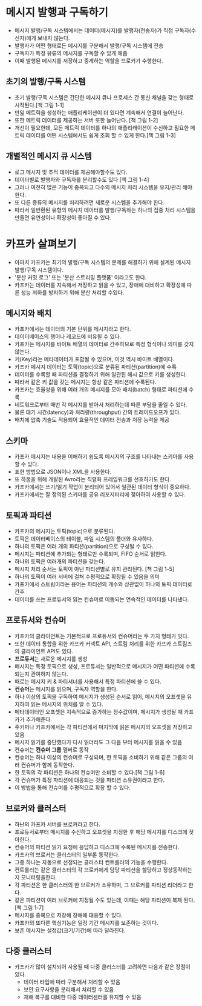 # 메시지 발행과 구독하기
* 메시지 발행/구독 시스템에서는 데이터(메시지)를 발행자(전송자)가 직접 구독자(수신자)에게 보내지 않는다.
* 발행자가 어떤 형태로든 메시지를 구분해서 발행/구독 시스템에 전송
* 구독자가 특정 뷰류의 메시지를 구독할 수 있게 해줌
* 이때 발행된 메시지를 저장하고 중계하는 역할을 브로커가 수행한다.

## 초기의 발행/구독 시스템
* 초기 발행/구독 시스템은 간단한 메시지 큐나 프로세스 간 통신 채널을 갖는 형태로 시작된다.[책 그림 1-1]
* 만읾 메트릭을 생성하는 애플리케이션이 더 있다면 계속해서 연결이 늘어난다.
* 또한 메트릭 데이터를 제공하는 서버 또한 늘어난다. [책 그림 1-2]
* 개선이 필요한데, 모든 메트릭 데이터를 하나의 애플리캐이션이 수신하고 필요한 메트릭 데이터를 어떤 시스템에서도 쉽게 조회 할 수 있게 한다.[책 그림 1-3]

## 개별적인 메시지 큐 시스템
* 로그 메시지 및 추적 데이터를 제공해야할수도 있다.
* 데이터별로 발행자와 구독자를 분리할수도 있다 [책 그림 1-4]
* 그러나 여전히 많은 기능이 중복되고 다수의 메시지 처리 시스템을 유지/관리 해야한다.
* 또 다른 종류의 메시지를 처리하려면 새로운 시스템을 추가해야 한다.
* 따라서 일반환된 유형의 메시지 데이터를 발행/구독하는 하나의 집중 처리 시스템을 만들면 유연성이나 확장성이 좋아질 수 있다.

# 카프카 살펴보기
* 아파치 카프카는 최기의 발행/구독 시스템의 문제를 해결하기 위해 설계된 메시지 발행/구독 시스템이다.
* '분산 커밋 로그' 또는 '분산 스트리밍 플랫폼' 이라고도 한다.
* 카프카는 데이터를 지속해서 저장하고 읽을 수 있고, 장애에 대비하고 확장성에 따른 성능 저하를 방지하기 위해 분산 처리할 수있다.

## 메시지와 배치
* 카프카에서는 데이터의 기본 단위를 메시지라고 한다.
* 데이터베이스의 행이나 레코드에 비유될 수 있다.
* 카프카는 메시지를 바이트 배열의 데이터로 간주하므로 특정 형식이나 의미를 갖지 않는다.
* 키(Key)라는 메타데이터가 포함될 수 있으며, 이것 역시 바이트 배열이다.
* 카프카 메시지 데이터는 토픽(topic)으로 분류된 파티션(partition)에 수록
* 데이터를 수록할  때 파티션을 결정하기 위해 일관된 해시 값으로 키를 생성한다.
* 따라서 같은 키 값을 갖는 메시지는 항상 같은 파티션에 수록된다.
* 카프카는 효율성을 위해 여러 개의 메시지를 모아 배치(batch) 형태로 파티션에 수록
* 네트워크로부터 매번 각 메시지를 받아서 처리하는데 따른 부담을 줄일 수 있다.
* 물론 대기 시간(latency)과 처리량(throughput) 간의 트레이드오프가 있다.
* 배치에 압축 기술도 적용되어 효율적인 데이터 전송과 저장 능력을 제공

## 스키마
* 카프카 메시지는 내용을 이해하기 쉽도록 메시지의 구조를 나타내는 스키마를 사용할 수 있다.
* 표현 방법으로 JSON이나 XML을 사용한다.
* 또 하둡을 위해 개발된 Avro라는 직렬화 프레임워크를 선호하기도 한다.
* 카프카에서는 쓰기/읽기 작업이 분리되어 있어서 일관된 데이터 형식이 중요하다.
* 카프카에서는 잘 정의된 스키마를 공유 리포지터리에 젖아하여 사용할 수 있다.

## 토픽과 파티션
* 카프카의 메시지는 토픽(topic)으로 분류된다.
* 토픽은 데이터베이스의 테이블, 파일 시스템의 폴더와 유사하다.
* 하나의 토픽은 여러 개의 파티션(partition)으로 구성될 수 있다.
* 메시지는 파티션에 추가되는 형태로만 수록되며, FIFO 순서로 읽힌다.
* 하나의 토픽은 여러개의 파티션을 갖는다.
* 메시지 처리 순서는 토픽이 아닌 파티션별로 유지 관리된다. [책 그림 1-5]
* 하나의 토픽이 여러 서버에 걸쳐 수평적으로 확장될 수 있음을 의미
* 카프카에서 스트림이라는 용어는 파티션의 개수와 상관없이 하나의 토픽 데이터로 간주
* 데이터를 쓰는 프로듀서와 읽는 컨슈머로 이동되는 연속적인 데이터를 나타낸다.

## 프로듀서와 컨슈머

* 카프카의 클라이언트는 기본적으로 프로듀서와 컨슈머라는 두 가지 형태가 잇다.
* 또한 데이터 통합을 위한 카프카 커넥트 API, 스트림 처리를 위한 카프카 스트림즈의 클라이언트 API도 있다.
* **프로듀서**는 새로운 메시지를 생성
* 메시지는 특정 토픽으로 생성, 프로듀서는 일반적으로 메시지가 어떤 파티션에 수록되는지 관여하지 않는다.
* 때로는 메시지 키 & 파티셔너를 사용해서 특정 파티션에 쓸 수 있다.
* **컨슈머**는 메시지를 읽으며, 구독자 역할을 한다.
* 하나 이상의 토픽을 구독하여 메시지가 생성된 순서로 읽어, 메시지의 오프셋을 유지하여 읽는 메시지의 위치를 알 수 있다.
* 메타데이터인 오프셋은 지속적으로 증가하는 정수값이며, 메시지가 생성될 때 카프카가 추가해준다. 
* 주키퍼나 카프카에서는 각 파티션에서 마지막에 읽은 메시지의 오프셋을 저장하고 있음
* 메시지 읽기를 중단했다가 다시 읽더라도 그 다음 부터 메시지를 읽을 수 있음
* 컨슈머는 **컨슈머 그룹** 멤버로 동작
* 컨슈머는 하나 이상의 컨슈머로 구성되며, 한 토픽을 소비하기 위해 같은 그룹의 여러 컨슈머가 함께 동작한다.
* 한 토픽의 각 파티션은 하나의 컨슈머만 소비할 수 있다.[책 그림 1-6]
* 각 컨슈머가 특정 파티션에 대응되는 것을 파티션 소유권이라고 한다.
* 이 방법을 통해 컨슈머를 수평적으로 확장 할 수 있다.

## 브로커와 클러스터
* 하난의 카프카 서버를 브로커라고 한다.
* 프로듀서로부터 메시지를 수신하고 오프셋을 지정한 후 해당 메시지를 디스크에 젖아한다.
* 컨슈머의 파티션 읽기 요청에 응답하고 디스크에 수록된 메시지를 전송한다.
* 카프카의 브로커는 클러스터의 일부롣 동작한다.
* 그중 하나는 자동으로 선정되는 클러스터 컨트롤러의 기능을 수행한다.
* 컨트롤러는 같은 클러스터의 각 브로커에게 담당 파티션을 할당하고 정상동작하는지 모니터링을한다.
* 각 파티션은 한 클러스터의 한 브로커가 소유하며, 그 브로커를 파티션 리더라고 한다.
* 같은 파티션이 여러 브로커에 지정될 수도 있는데, 이때는 해당 파티션이 복제 된다.[책 그림 1-7]
* 메시지를 중복으로 저장해 장애에 대응할 수 있다.
* 카프카의 또다른 핵심기능은 일정 기간 메시지를 보존하는 것이다.
* 보존 메시지는 설정값(크기/기간)에 따라 달라진다.

## 다중 클러스터
* 카프카가 많이 설치되어 사용될 때 다중 클러스터를 고려하면 다음과 같은 장점이 있다.
  * 데이터 타입에 따라 구분해서 처리할 수 있음
  * 보안 요구사항을 분리해서 처리할 수 있음
  * 재해 복구를 대비한 다중 데이터센터를 유지할 수 있음